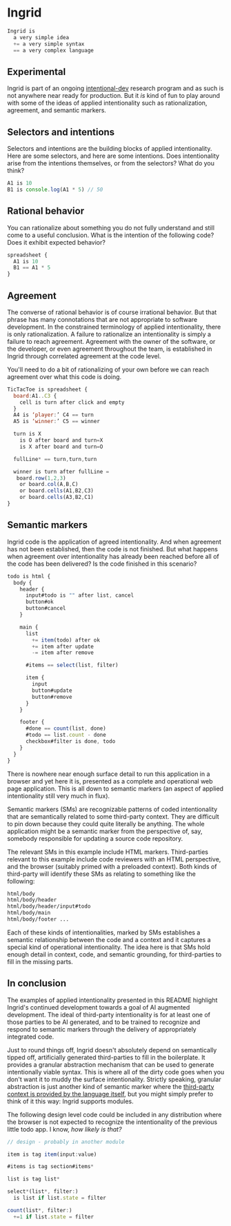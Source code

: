 # Ingrid

```javascript
Ingrid is
  a very simple idea
  += a very simple syntax
  == a very complex language
```

## Experimental

Ingrid is part of an ongoing [intentional-dev]() research program and as such is not anywhere near ready for production. But it _is_ kind of fun to play around with some of the ideas of applied intentionality such as rationalization, agreement, and semantic markers.

## Selectors and intentions

Selectors and intentions are the building blocks of applied intentionality. Here are some selectors, and here are some intentions. Does intentionality arise from the intentions themselves, or from the selectors? What do you think?

```javascript
A1 is 10
B1 is console.log(A1 * 5) // 50
```

## Rational behavior

You can rationalize about something you do not fully understand and still come to a useful conclusion. What is the intention of the following code? Does it exhibit expected behavior?

```javascript
spreadsheet {
  A1 is 10
  B1 == A1 * 5
}
```

## Agreement

The converse of rational behavior is of course irrational behavior. But that phrase has many connotations that are not appropriate to software development. In the constrained terminology of applied intentionality, there is only rationalization. A failure to rationalize an intentionality is simply a failure to reach agreement. Agreement with the owner of the software, or the developer, or even agreement throughout the team, is established in Ingrid through correlated agreement at the code level.

You'll need to do a bit of rationalizing of your own before we can reach agreement over what this code is doing.

```javascript
TicTacToe is spreadsheet {
  board:A1..C3 {
    cell is turn after click and empty
  }
  A4 is ‘player:’ C4 == turn
  A5 is ‘winner:’ C5 == winner

  turn is X
    is O after board and turn=X
    is X after board and turn=O

  fullLine* == turn,turn,turn

  winner is turn after fullLine =
   board.row(1,2,3)
    or board.col(A,B,C)
    or board.cells(A1,B2,C3)
    or board.cells(A3,B2,C1)
}
```

## Semantic markers

Ingrid code is the application of agreed intentionality. And when agreement has not been established, then the code is not finished. But what happens when agreement over intentionality has already been reached before all of the code has been delivered? Is the code finished in this scenario?

```javascript
todo is html {
  body {
    header {
      input#todo is "" after list, cancel
      button#ok
      button#cancel
    }

    main {
      list
        += item(todo) after ok
        += item after update
        -= item after remove

      #items == select(list, filter)

      item {
        input
        button#update
        button#remove
      }
    }

    footer {
      #done == count(list, done)
      #todo == list.count - done
      checkbox#filter is done, todo
    }
  }
}
```

There is nowhere near enough surface detail to run this application in a browser and yet here it is, presented as a complete and operational web page application. This is all down to semantic markers (an aspect of applied intentionality still very much in flux).

Semantic markers (SMs) are recognizable patterns of coded intentionality that are semantically related to some third-party context. They are difficult to pin down because they could quite literally be anything. The whole application might be a semantic marker from the perspective of, say, somebody responsible for updating a source code repository.

The relevant SMs in this example include HTML markers. Third-parties relevant to this example include code reviewers with an HTML perspective, and the browser (suitably primed with a preloaded context). Both kinds of third-party will identify these SMs as relating to something like the following:

```html
html/body
html/body/header
html/body/header/input#todo
html/body/main
html/body/footer ...
```

Each of these kinds of intentionalities, marked by SMs establishes a semantic relationship between the code and a context and it captures a special kind of operational intentionality. The idea here is that SMs hold enough detail in context, code, and semantic grounding, for third-parties to fill in the missing parts.

## In conclusion

The examples of applied intentionality presented in this README highlight Ingrid's continued development towards a goal of AI augmented development. The ideal of third-party intentionality is for at least one of those parties to be AI generated, and to be trained to recognize and respond to semantic markers through the delivery of appropriately integrated code.

Just to round things off, Ingrid doesn't absolutely depend on semantically tipped off, artificially generated third-parties to fill in the boilerplate. It provides a granular abstraction mechanism that can be used to generate intentionally viable syntax. This is where all of the dirty code goes when you don't want it to muddy the surface intentionality. Strictly speaking, granular abstraction is just another kind of semantic marker where the [third-party context is provided by the language itself](), but you might simply prefer to think of it this way: Ingrid supports modules.

The following design level code could be included in any distribution where the browser is not expected to recognize the intentionality of the previous little todo app. I know, _how likely is that?_

```javascript
// design - probably in another module

item is tag item(input:value)

#items is tag section#items*

list is tag list*

select*(list*, filter:)
  is list if list.state = filter

count(list*, filter:)
  +=1 if list.state = filter
```
